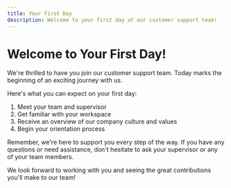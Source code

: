 ```yaml
---
title: Your First Day
description: Welcome to your first day at our customer support team!
---
```


# Welcome to Your First Day!

We're thrilled to have you join our customer support team. Today marks the beginning of an exciting journey with us. 

Here's what you can expect on your first day:

1. Meet your team and supervisor
2. Get familiar with your workspace
3. Receive an overview of our company culture and values
4. Begin your orientation process

Remember, we're here to support you every step of the way. If you have any questions or need assistance, don't hesitate to ask your supervisor or any of your team members.

We look forward to working with you and seeing the great contributions you'll make to our team!
